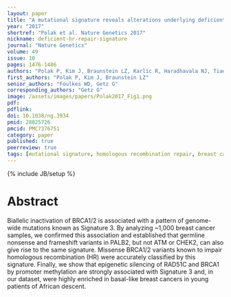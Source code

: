 ```yaml
---
layout: paper
title: "A mutational signature reveals alterations underlying deficient homologous recombination repair in breast cancer"
year: "2017"
shortref: "Polak et al. Nature Genetics 2017"
nickname: deficient-hr-repair-signature
journal: "Nature Genetics"
volume: 49
issue: 10
pages: 1476-1486
authors: "Polak P, Kim J, Braunstein LZ, Karlic R, Haradhavala NJ, Tiao G, Rosebrock D, Livitz D, Kübler K, Mouw KW, Kamburov A, Maruvka YE, Leshchiner I, Lander ES, Golub TR, Zick A, Orthwein A, Lawrence MS, Batra RN, Caldas C, Haber DA, Laird PW, Shen H, Ellisen LW, D'Andrea AD, Chanock SJ, Foulkes WD, Getz G"
first_authors: "Polak P, Kim J, Braunstein LZ"
senior_authors: "Foulkes WD, Getz G"
corresponding_authors: "Getz G"
image: /assets/images/papers/Polak2017_Fig1.png
pdf:
pdflink:
doi: 10.1038/ng.3934
pmid: 28825726
pmcid: PMC7376751
category: paper
published: true
peerreview: true
tags: [mutational signature, homologous recombination repair, breast cancer]
---
```

{% include JB/setup %}

# Abstract

Biallelic inactivation of BRCA1/2 is associated with a pattern of genome-wide mutations known as Signature 3. By analyzing ~1,000 breast cancer samples, we confirmed this association and established that germline nonsense and frameshift variants in PALB2, but not ATM or CHEK2, can also give rise to the same signature. Missense BRCA1/2 variants known to impair homologous recombination (HR) were accurately classified by this signature. Finally, we show that epigenetic silencing of RAD51C and BRCA1 by promoter methylation are strongly associated with Signature 3 and, in our dataset, were highly enriched in basal-like breast cancers in young patients of African descent.